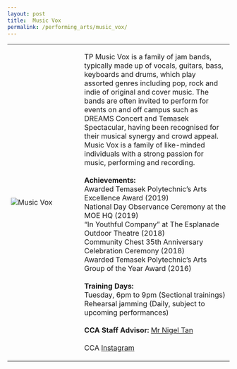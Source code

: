 ```yaml
---
layout: post
title:  Music Vox
permalink: /performing_arts/music_vox/
---
```


<div>
<table>
    <tr>
        <td style="width:33%"><image src="{{site.baseurl}}/images/CCA_music_vox.jpg" style="display:block;margin-left:auto;margin-right:auto;" alt="Music Vox"></image></td>
        <td>
            <p>
                TP Music Vox is a family of jam bands, typically made up of vocals, guitars, bass, keyboards and drums, which play assorted genres including pop, rock and indie of original and cover music. The bands are often invited to perform for events on and off campus such as DREAMS Concert and Temasek Spectacular, having been recognised for their musical synergy and crowd appeal. Music Vox is a family of like-minded individuals with a strong passion for music, performing and recording.<br>
                <br>
                <b>Achievements:</b><br>
                Awarded Temasek Polytechnic’s Arts Excellence Award (2019)<br>
                National Day Observance Ceremony at the MOE HQ (2019)<br>
                “In Youthful Company” at The Esplanade Outdoor Theatre (2018)<br>
                Community Chest 35th Anniversary Celebration Ceremony (2018)<br>
                Awarded Temasek Polytechnic’s Arts Group of the Year Award (2016)<br>
                <br>
                <b>Training Days:</b><br>
                Tuesday, 6pm to 9pm (Sectional trainings)<br>
                Rehearsal jamming (Daily, subject to upcoming performances)<br>
                <br>
                <b>CCA Staff Advisor:</b> <a href="mailto:nigeltan@tp.edu.sg">Mr Nigel Tan</a><br>
                <br>
                CCA <a href="https://www.instagram.com/tpmusicvox">Instagram</a>
            </p>
        </td>
    </tr>
</table>
</div>
